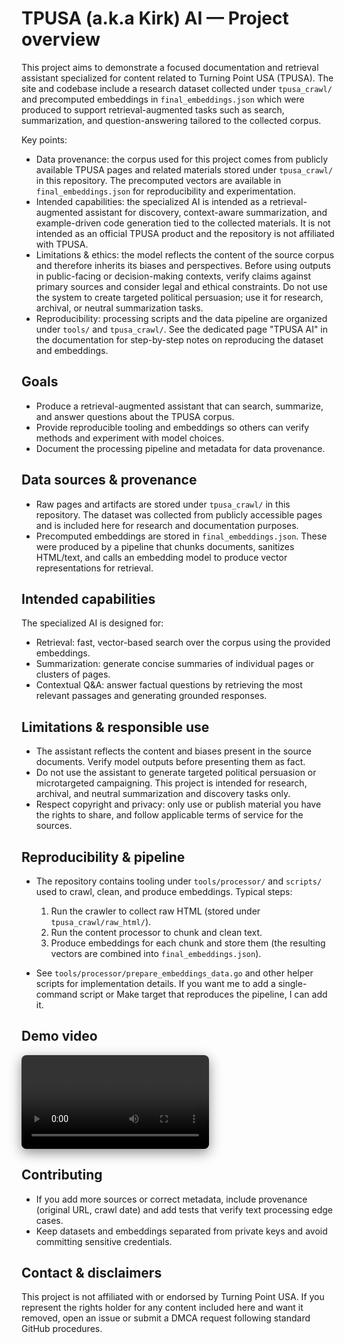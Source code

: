 # TPUSA (a.k.a Kirk) AI — Project overview

This project aims to demonstrate a focused documentation and retrieval assistant specialized for content related to Turning Point USA (TPUSA). The site and codebase include a research dataset collected under `tpusa_crawl/` and precomputed embeddings in `final_embeddings.json` which were produced to support retrieval-augmented tasks such as search, summarization, and question-answering tailored to the collected corpus.

Key points:

- Data provenance: the corpus used for this project comes from publicly available TPUSA pages and related materials stored under `tpusa_crawl/` in this repository. The precomputed vectors are available in `final_embeddings.json` for reproducibility and experimentation.
- Intended capabilities: the specialized AI is intended as a retrieval-augmented assistant for discovery, context-aware summarization, and example-driven code generation tied to the collected materials. It is not intended as an official TPUSA product and the repository is not affiliated with TPUSA.
- Limitations & ethics: the model reflects the content of the source corpus and therefore inherits its biases and perspectives. Before using outputs in public-facing or decision-making contexts, verify claims against primary sources and consider legal and ethical constraints. Do not use the system to create targeted political persuasion; use it for research, archival, or neutral summarization tasks.
- Reproducibility: processing scripts and the data pipeline are organized under `tools/` and `tpusa_crawl/`. See the dedicated page "TPUSA AI" in the documentation for step-by-step notes on reproducing the dataset and embeddings.

## Goals

- Produce a retrieval-augmented assistant that can search, summarize, and answer questions about the TPUSA corpus.
- Provide reproducible tooling and embeddings so others can verify methods and experiment with model choices.
- Document the processing pipeline and metadata for data provenance.

## Data sources & provenance

- Raw pages and artifacts are stored under `tpusa_crawl/` in this repository. The dataset was collected from publicly accessible pages and is included here for research and documentation purposes.
- Precomputed embeddings are stored in `final_embeddings.json`. These were produced by a pipeline that chunks documents, sanitizes HTML/text, and calls an embedding model to produce vector representations for retrieval.

## Intended capabilities

The specialized AI is designed for:

- Retrieval: fast, vector-based search over the corpus using the provided embeddings.
- Summarization: generate concise summaries of individual pages or clusters of pages.
- Contextual Q&A: answer factual questions by retrieving the most relevant passages and generating grounded responses.

## Limitations & responsible use

- The assistant reflects the content and biases present in the source documents. Verify model outputs before presenting them as fact.
- Do not use the assistant to generate targeted political persuasion or microtargeted campaigning. This project is intended for research, archival, and neutral summarization and discovery tasks only.
- Respect copyright and privacy: only use or publish material you have the rights to share, and follow applicable terms of service for the sources.

## Reproducibility & pipeline

- The repository contains tooling under `tools/processor/` and `scripts/` used to crawl, clean, and produce embeddings. Typical steps:
  1. Run the crawler to collect raw HTML (stored under `tpusa_crawl/raw_html/`).
  2. Run the content processor to chunk and clean text.
  3. Produce embeddings for each chunk and store them (the resulting vectors are combined into `final_embeddings.json`).

- See `tools/processor/prepare_embeddings_data.go` and other helper scripts for implementation details. If you want me to add a single-command script or Make target that reproduces the pipeline, I can add it.

## Demo video

<video controls playsinline style="max-width:100%; height:auto; border-radius:8px; box-shadow:0 6px 20px rgba(0,0,0,0.45);">
  <source src="../assets/media/demo.mp4" type="video/mp4">
  Your browser does not support HTML5 video playback. You can download the demo file instead: [Download demo](../assets/media/demo.mp4).
</video>

## Contributing

- If you add more sources or correct metadata, include provenance (original URL, crawl date) and add tests that verify text processing edge cases.
- Keep datasets and embeddings separated from private keys and avoid committing sensitive credentials.

## Contact & disclaimers

This project is not affiliated with or endorsed by Turning Point USA. If you represent the rights holder for any content included here and want it removed, open an issue or submit a DMCA request following standard GitHub procedures.
